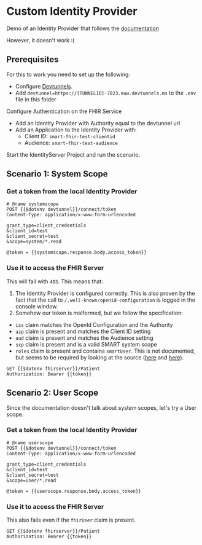 # Custom Identity Provider
Demo of an Identity Provider that follows the [documentation](https://learn.microsoft.com/en-us/azure/healthcare-apis/fhir/configure-identity-providers)

However, it doesn't work :(

## Prerequisites
For this to work you need to set up the following:
- Configure [Devtunnels](https://learn.microsoft.com/en-us/azure/developer/dev-tunnels/).
- Add `devtunnel=https://[TUNNELID]-7023.euw.devtunnels.ms` to 
  the `.env` file in this folder

Configure Authentication on the FHIR Service
- Add an Identity Provider with Authority equal to the devtunnel url
- Add an Application to the Identity Provider with:
  - Client ID: `smart-fhir-test-clientid`
  - Audience: `smart-fhir-test-audience`

Start the IdentityServer Project and run the scenario.

## Scenario 1: System Scope
### Get a token from the local Identity Provider
```http
# @name systemscope 
POST {{$dotenv devtunnel}}/connect/token
Content-Type: application/x-www-form-urlencoded

grant_type=client_credentials
&client_id=test
&client_secret=test
&scope=system/*.read
```

```http
@token = {{systemscope.response.body.access_token}}
```

### Use it to access the FHIR Server
This will fail with `403`. This means that:
1. The Identity Provider is configured correctly. This is also proven by the
   fact that the call to `/.well-known/openid-configuration` is logged in the
   console window.
2. Somehow our token is malformed, but we follow the specification:
  - `iss` claim matches the OpenId Configuration and the Authority
  - `azp` claim is present and matches the Client ID setting
  - `aud` claim is present and matches the Audience setting
  - `scp` claim is present and is a valid SMART system scope
  - `roles` claim is present and contains `smartUser`. This is not documented,
    but seems to be required by looking at the source ([here][1] and [here][2]).

[1]: https://github.com/microsoft/fhir-server/blob/main/src/Microsoft.Health.Fhir.Core/Features/Security/Authorization/RoleBasedFhirAuthorizationService.cs
[2]: https://github.com/microsoft/fhir-server/blob/main/src/Microsoft.Health.Fhir.Shared.Web/roles.json

```http
GET {{$dotenv fhirserver}}/Patient
Authorization: Bearer {{token}}
```

## Scenario 2: User Scope
Since the documentation doesn't talk about system scopes, let's try a User
scope.

### Get a token from the local Identity Provider
```http
# @name userscope 
POST {{$dotenv devtunnel}}/connect/token
Content-Type: application/x-www-form-urlencoded

grant_type=client_credentials
&client_id=test
&client_secret=test
&scope=user/*.read
```

```http
@token = {{userscope.response.body.access_token}}
```

### Use it to access the FHIR Server
This also fails even if the `fhirUser` claim is present.

```http
GET {{$dotenv fhirserver}}/Patient
Authorization: Bearer {{token}}
```